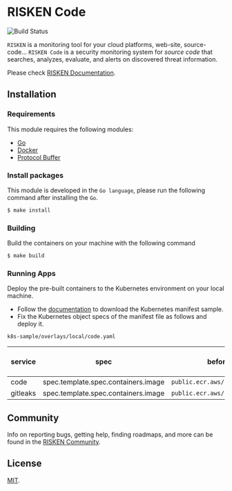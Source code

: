 # RISKEN Code

![Build Status](https://codebuild.ap-northeast-1.amazonaws.com/badges?uuid=eyJlbmNyeXB0ZWREYXRhIjoiN1B0R1F0YXJMQlhlY0N5TnRIOXpVZjNQZlFhRjZqUzVETVNPcDc2UVhSYmFpdVZ5OXZXekI5bTMwK2Q3UVhmY3lTZk4wWEVpakQzbFVYR1QycmloSVdVPSIsIml2UGFyYW1ldGVyU3BlYyI6IlJhMmZ3UHEvWFhvdmd0TnEiLCJtYXRlcmlhbFNldFNlcmlhbCI6MX0%3D&branch=master)

`RISKEN` is a monitoring tool for your cloud platforms, web-site, source-code...
`RISKEN Code` is a security monitoring system for *source code* that searches, analyzes, evaluate, and alerts on
discovered threat information.

Please check [RISKEN Documentation](https://docs.security-hub.jp/).

## Installation

### Requirements

This module requires the following modules:

- [Go](https://go.dev/doc/install)
- [Docker](https://docs.docker.com/get-docker/)
- [Protocol Buffer](https://grpc.io/docs/protoc-installation/)

### Install packages

This module is developed in the `Go language`, please run the following command after installing the `Go`.

```bash
$ make install
```

### Building

Build the containers on your machine with the following command

```bash
$ make build
```

### Running Apps

Deploy the pre-built containers to the Kubernetes environment on your local machine.

- Follow the [documentation](https://docs.security-hub.jp/admin/infra_local/#risken) to download the Kubernetes manifest
  sample.
- Fix the Kubernetes object specs of the manifest file as follows and deploy it.

`k8s-sample/overlays/local/code.yaml`

| service  | spec                                | before (public images)                       | after (pre-build images on your machine) |
| -------- | ----------------------------------- | -------------------------------------------- | ---------------------------------------- |
| code     | spec.template.spec.containers.image | `public.ecr.aws/risken/code/code:latest`     | `code/code:latest`                       |
| gitleaks | spec.template.spec.containers.image | `public.ecr.aws/risken/code/gitleaks:latest` | `code/gitleaks:latest`                   |

## Community

Info on reporting bugs, getting help, finding roadmaps, and more can be found in
the [RISKEN Community](https://github.com/ca-risken/community).

## License

[MIT](LICENSE).
